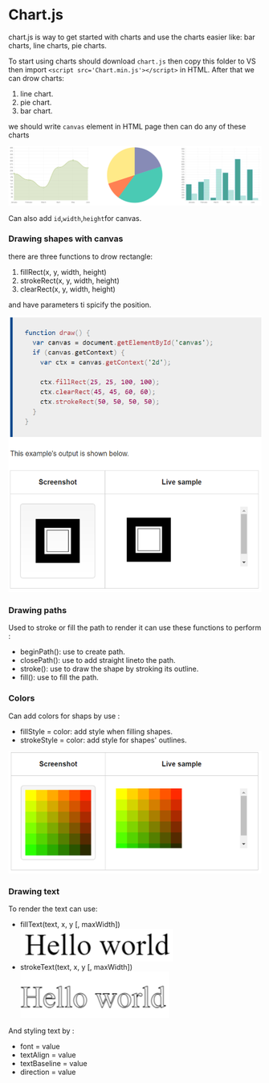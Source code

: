 # Chart.js

chart.js is way to get started with charts and use the charts easier like: bar charts, line charts, pie charts.

To start using charts should download `chart.js` then copy this folder to VS then import `<script src='Chart.min.js'></script>` in HTML.
After that we can drow charts:

1. line chart.
2. pie chart.
3. bar chart.

we should write `canvas` element in HTML page then can do any of these charts

![](imgs/chart.PNG)

Can also add `id`,`width`,`height`for canvas.

### Drawing shapes with canvas

there are three functions to drow rectangle:

1. fillRect(x, y, width, height)
2. strokeRect(x, y, width, height)
3. clearRect(x, y, width, height)

and have parameters ti spicify the position.

![](imgs/shape.PNG)

### Drawing paths

Used to stroke or fill the path to render it can use these functions to perform :

- beginPath(): use to create path.
- closePath(): use to add straight lineto the path.
- stroke(): use to draw the shape by stroking its outline.
- fill(): use to fill the path.

### Colors

Can add colors for shaps by use :
- fillStyle = color: add style when filling shapes.
- strokeStyle = color: add style for shapes' outlines.

![](imgs/color.PNG)

### Drawing text

To render the text can use:

- fillText(text, x, y [, maxWidth])  ![](imgs/fill.PNG)
- strokeText(text, x, y [, maxWidth])   ![](imgs/stroke.PNG)

And styling text by :

- font = value
- textAlign = value
- textBaseline = value
- direction = value

